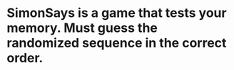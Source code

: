 # SimonSays is a game that tests your memory. Must guess the randomized sequence in the correct order.
